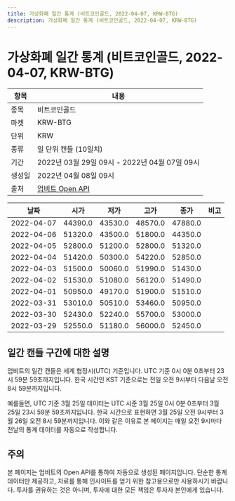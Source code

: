 ```yaml
---
title: 가상화폐 일간 통계 (비트코인골드, 2022-04-07, KRW-BTG)
description: 가상화폐 일간 통계 (비트코인골드, 2022-04-07, KRW-BTG)
---
```



가상화폐 일간 통계 (비트코인골드, 2022-04-07, KRW-BTG)
===

|항목|내용|
|--|--|
|종목|비트코인골드|
|마켓|KRW-BTG|
|단위|KRW|
|종류|일 단위 캔들 (10일치)|
|기간|2022년 03월 29일 09시 - 2022년 04월 07일 09시|
|생성일|2022년 04월 08일 09시|
|출처|[업비트 Open API](https://docs.upbit.com)|


|날짜|시가|저가|고가|종가|비고|
|--|--|--|--|--|--|
|2022-04-07|44390.0|43530.0|48570.0|47880.0|    |
|2022-04-06|51320.0|43500.0|51800.0|44350.0|    |
|2022-04-05|52800.0|51200.0|52800.0|51320.0|    |
|2022-04-04|51420.0|50300.0|54220.0|52850.0|    |
|2022-04-03|51500.0|50060.0|51990.0|51430.0|    |
|2022-04-02|51530.0|51080.0|56120.0|51490.0|    |
|2022-04-01|50950.0|49170.0|51900.0|51510.0|    |
|2022-03-31|53010.0|50510.0|53460.0|50950.0|    |
|2022-03-30|52430.0|52240.0|55700.0|53000.0|    |
|2022-03-29|52550.0|51180.0|56000.0|52450.0|    |


일간 캔들 구간에 대한 설명
---


업비트의 일간 캔들은 세계 협정시(UTC) 기준입니다. 
UTC 기준 0시 0분 0초부터 23시 59분 59초까지입니다. 
한국 시간인 KST 기준으로는 전일 오전 9시부터 다음날 오전 8시 59분까지입니다. 


예를들면, UTC 기준 3월 25일 데이터는 UTC 시준 3월 25일 0시 0분 0초부터 3월 25일 23시 59분 59초까지입니다. 
한국 시간으로 표현하면 3월 25일 오전 9시부터 3월 26일 오전 8시 59분까지입니다. 
이와 같은 이유로 본 페이지는 매일 오전 9시마다 전날의 통계 데이터를 자동으로 작성합니다. 


주의
---


본 페이지는 업비트의 Open API를 통하여 자동으로 생성된 페이지입니다. 
단순한 통계 데이터만 제공하고, 자료를 통해 인사이트를 얻기 위한 참고용으로만 사용하시기 바랍니다. 
투자를 권유하는 것은 아니며, 투자에 대한 모든 책임은 투자자 본인에게 있습니다. 
